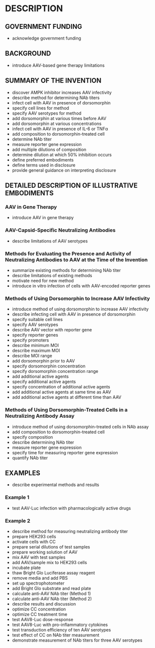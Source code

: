 # DESCRIPTION

## GOVERNMENT FUNDING

- acknowledge government funding

## BACKGROUND

- introduce AAV-based gene therapy limitations

## SUMMARY OF THE INVENTION

- discover AMPK inhibitor increases AAV infectivity
- describe method for determining NAb titers
- infect cell with AAV in presence of dorsomorphin
- specify cell lines for method
- specify AAV serotypes for method
- add dorsomorphin at various times before AAV
- add dorsomorphin at various concentrations
- infect cell with AAV in presence of IL-6 or TNFα
- add composition to dorsomorphin-treated cell
- determine NAb titer
- measure reporter gene expression
- add multiple dilutions of composition
- determine dilution at which 50% inhibition occurs
- define preferred embodiments
- define terms used in disclosure
- provide general guidance on interpreting disclosure

## DETAILED DESCRIPTION OF ILLUSTRATIVE EMBODIMENTS

### AAV in Gene Therapy

- introduce AAV in gene therapy

### AAV-Capsid-Specific Neutralizing Antibodies

- describe limitations of AAV serotypes

### Methods for Evaluating the Presence and Activity of Neutralizing Antibodies to AAV at the Time of the Invention

- summarize existing methods for determining NAb titer
- describe limitations of existing methods
- motivate need for new method
- introduce in vitro infection of cells with AAV-encoded reporter genes

### Methods of Using Dorsomorphin to Increase AAV Infectivity

- introduce method of using dorsomorphin to increase AAV infectivity
- describe infecting cell with AAV in presence of dorsomorphin
- specify suitable cell lines
- specify AAV serotypes
- describe AAV vector with reporter gene
- specify reporter genes
- specify promoters
- describe minimum MOI
- describe maximum MOI
- describe MOI range
- add dorsomorphin prior to AAV
- specify dorsomorphin concentration
- specify dorsomorphin concentration range
- add additional active agents
- specify additional active agents
- specify concentration of additional active agents
- add additional active agents at same time as AAV
- add additional active agents at different time than AAV

### Methods of Using Dorsomorphin-Treated Cells in a Neutralizing Antibody Assay

- introduce method of using dorsomorphin-treated cells in NAb assay
- add composition to dorsomorphin-treated cell
- specify composition
- describe determining NAb titer
- measure reporter gene expression
- specify time for measuring reporter gene expression
- quantify NAb titer

## EXAMPLES

- describe experimental methods and results

### Example 1

- test AAV-Luc infection with pharmacologically active drugs

### Example 2

- describe method for measuring neutralizing antibody titer
- prepare HEK293 cells
- activate cells with CC
- prepare serial dilutions of test samples
- prepare working solution of AAV
- mix AAV with test samples
- add AAV/sample mix to HEK293 cells
- incubate plate
- thaw Bright Glo Luciferase assay reagent
- remove media and add PBS
- set up spectrophotometer
- add Bright Glo substrate and read plate
- calculate anti-AAV NAb titer (Method 1)
- calculate anti-AAV NAb titer (Method 2)
- describe results and discussion
- optimize CC concentration
- optimize CC treatment time
- test AAV8-Luc dose-response
- test AAV8-Luc with pro-inflammatory cytokines
- test transduction efficiency of ten AAV serotypes
- test effect of CC on NAb titer measurement
- demonstrate measurement of NAb titers for three AAV serotypes

